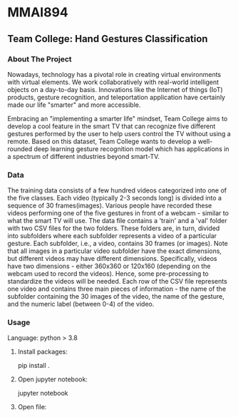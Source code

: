 # MMAI894
## Team College: Hand Gestures Classification

### About The Project
Nowadays, technology has a pivotal role in creating virtual environments with virtual elements. We work collaboratively with real-world intelligent objects on a day-to-day basis. Innovations like the Internet of things (IoT) products, gesture recognition, and teleportation application have certainly made our life "smarter" and more accessible.   

Embracing an "implementing a smarter life" mindset, Team College aims to develop a cool feature in the smart TV that can recognize five different gestures performed by the user to help users control the TV without using a remote. Based on this dataset, Team College wants to develop a well-rounded deep learning gesture recognition model which has applications in a spectrum of different industries beyond smart-TV.

### Data

The training data consists of a few hundred videos categorized into one of the five classes. Each video (typically 2-3 seconds long) is divided into a sequence of 30 frames(images). Various people have recorded these videos performing one of the five gestures in front of a webcam - similar to what the smart TV will use. 
The data file contains a 'train' and a 'val' folder with two CSV files for the two folders. These folders are, in turn, divided into subfolders where each subfolder represents a video of a particular gesture. Each subfolder, i.e., a video, contains 30 frames (or images). Note that all images in a particular video subfolder have the exact dimensions, but different videos may have different dimensions. Specifically, videos have two dimensions - either 360x360 or 120x160 (depending on the webcam used to record the videos). Hence, some pre-processing to standardize the videos will be needed. 
 Each row of the CSV file represents one video and contains three main pieces of information - the name of the subfolder containing the 30 images of the video, the name of the gesture, and the numeric label (between 0-4) of the video.


### Usage

Language: python > 3.8

1. Install packages:

    pip install .

2. Open jupyter notebook:

    jupyter notebook

3. Open file:


    